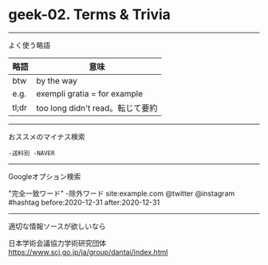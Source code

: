 # geek-02. Terms & Trivia
________________________________________
よく使う略語

略語 |意味
-----|--------------------------------
btw  |by the way
e.g. |exempli gratia = for example
tl;dr|too long didn't read。転じて要約

________________________________________
おススメのマイナス検索

```text
-送料別 -NAVER
```

________________________________________
Googleオプション検索

"完全一致ワード"
-除外ワード
site:example.com
@twitter
@instagram
#hashtag
before:2020-12-31
after:2020-12-31

________________________________________
適切な情報ソースが欲しいなら

日本学術会議協力学術研究団体
https://www.scj.go.jp/ja/group/dantai/index.html